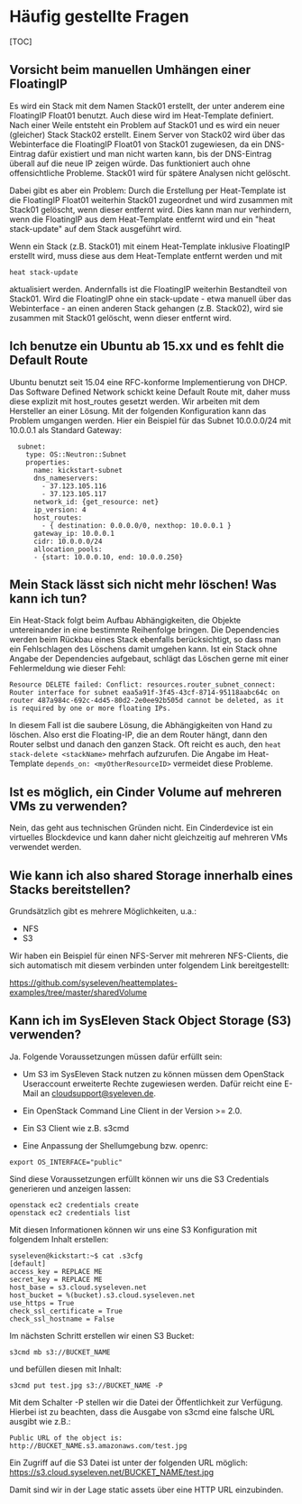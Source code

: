 # Häufig gestellte Fragen

[TOC]

## Vorsicht beim manuellen Umhängen einer FloatingIP

Es wird ein Stack mit dem Namen Stack01 erstellt, der unter anderem eine FloatingIP Float01 benutzt. Auch diese wird im Heat-Template definiert. Nach einer Weile entsteht ein Problem auf Stack01 und es wird ein neuer (gleicher) Stack Stack02 erstellt. Einem Server von Stack02 wird über das Webinterface die FloatingIP Float01 von Stack01 zugewiesen, da ein DNS-Eintrag dafür existiert und man nicht warten kann, bis der DNS-Eintrag überall auf die neue IP zeigen würde. Das funktioniert auch ohne offensichtliche Probleme. Stack01 wird für spätere Analysen nicht gelöscht. 

Dabei gibt es aber ein Problem: Durch die Erstellung per Heat-Template ist die FloatingIP Float01 weiterhin Stack01 zugeordnet und wird zusammen mit Stack01 gelöscht, wenn dieser entfernt wird. Dies kann man nur verhindern, wenn die FloatingIP aus dem Heat-Template entfernt wird und ein "heat stack-update" auf dem Stack ausgeführt wird. 

Wenn ein Stack (z.B. Stack01) mit einem Heat-Template inklusive FloatingIP erstellt wird, muss diese aus dem Heat-Template entfernt werden und mit 

```
heat stack-update
```

aktualisiert werden. Andernfalls ist die FloatingIP weiterhin Bestandteil von Stack01. Wird die FloatingIP ohne ein stack-update - etwa manuell über das Webinterface - an einen anderen Stack gehangen (z.B. Stack02), wird sie zusammen mit Stack01 gelöscht, wenn dieser entfernt wird.  

## Ich benutze ein Ubuntu ab 15.xx und es fehlt die Default Route

Ubuntu benutzt seit 15.04 eine RFC-konforme Implementierung von DHCP. Das Software Defined Network schickt keine Default Route mit, daher muss diese explizit mit host_routes gesetzt werden. Wir arbeiten mit dem Hersteller an einer Lösung. Mit der folgenden Konfiguration kann das Problem umgangen werden. Hier ein Beispiel für das Subnet 10.0.0.0/24 mit 10.0.0.1 als Standard Gateway:

```
  subnet:
    type: OS::Neutron::Subnet
    properties:
      name: kickstart-subnet
      dns_nameservers:
        - 37.123.105.116
        - 37.123.105.117
      network_id: {get_resource: net}
      ip_version: 4
      host_routes:
        - { destination: 0.0.0.0/0, nexthop: 10.0.0.1 }
      gateway_ip: 10.0.0.1
      cidr: 10.0.0.0/24
      allocation_pools:
      - {start: 10.0.0.10, end: 10.0.0.250}
```

## Mein Stack lässt sich nicht mehr löschen! Was kann ich tun?

Ein Heat-Stack folgt beim Aufbau Abhängigkeiten, die Objekte untereinander in eine bestimmte Reihenfolge bringen. Die Dependencies werden beim Rückbau eines Stack ebenfalls berücksichtigt, so dass man ein Fehlschlagen des Löschens damit umgehen kann. Ist ein Stack ohne Angabe der Dependencies aufgebaut, schlägt das Löschen gerne mit einer Fehlermeldung wie dieser Fehl:

```
Resource DELETE failed: Conflict: resources.router_subnet_connect: Router interface for subnet eaa5a91f-3f45-43cf-8714-95118aabc64c on router 487a984c-692c-4d45-80d2-2e0ee92b505d cannot be deleted, as it is required by one or more floating IPs. 
```

In diesem Fall ist die saubere Lösung, die Abhängigkeiten von Hand zu löschen. Also erst die Floating-IP, die an dem Router hängt, dann den Router selbst und danach den ganzen Stack. Oft reicht es auch, den ``heat stack-delete <stackName>`` mehrfach aufzurufen.
Die Angabe im Heat-Template ``depends_on: <myOtherResourceID>`` vermeidet diese Probleme.


## Ist es möglich, ein Cinder Volume auf mehreren VMs zu verwenden? 
Nein, das geht aus technischen Gründen nicht. Ein Cinderdevice ist ein virtuelles Blockdevice und kann daher nicht gleichzeitig auf mehreren VMs verwendet werden.  

## Wie kann ich also shared Storage innerhalb eines Stacks bereitstellen? 

Grundsätzlich gibt es mehrere Möglichkeiten, u.a.: 

* NFS
* S3

Wir haben ein Beispiel für einen NFS-Server mit mehreren NFS-Clients, die sich automatisch mit diesem verbinden unter folgendem Link bereitgestellt: 

https://github.com/syseleven/heattemplates-examples/tree/master/sharedVolume

## Kann ich im SysEleven Stack Object Storage (S3) verwenden?

Ja. Folgende Voraussetzungen müssen dafür erfüllt sein:

* Um S3 im SysEleven Stack nutzen zu können müssen dem OpenStack Useraccount erweiterte Rechte zugewiesen werden. Dafür reicht eine E-Mail an cloudsupport@syeleven.de.

* Ein OpenStack Command Line Client in der Version >= 2.0.

* Ein S3 Client wie z.B. s3cmd

* Eine Anpassung der Shellumgebung bzw. openrc:

```
export OS_INTERFACE="public"
```

Sind diese Voraussetzungen erfüllt können wir uns die S3 Credentials generieren und anzeigen lassen:

```
openstack ec2 credentials create
openstack ec2 credentials list
```

Mit diesen Informationen können wir uns eine S3 Konfiguration mit folgendem Inhalt erstellen:

```
syseleven@kickstart:~$ cat .s3cfg
[default]
access_key = REPLACE ME
secret_key = REPLACE ME
host_base = s3.cloud.syseleven.net
host_bucket = %(bucket).s3.cloud.syseleven.net
use_https = True
check_ssl_certificate = True
check_ssl_hostname = False
```

Im nächsten Schritt erstellen wir einen S3 Bucket:

```
s3cmd mb s3://BUCKET_NAME
```

und befüllen diesen mit Inhalt:

```
s3cmd put test.jpg s3://BUCKET_NAME -P
```

Mit dem Schalter -P stellen wir die Datei der Öffentlichkeit zur Verfügung. Hierbei ist zu beachten, dass die Ausgabe von s3cmd eine falsche URL ausgibt wie z.B.: 

```
Public URL of the object is: http://BUCKET_NAME.s3.amazonaws.com/test.jpg
```

Ein Zugriff auf die S3 Datei ist unter der folgenden URL möglich: https://s3.cloud.syseleven.net/BUCKET_NAME/test.jpg

Damit sind wir in der Lage static assets über eine HTTP URL einzubinden.
